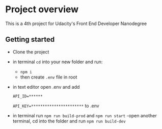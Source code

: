 # Project overview

This is a 4th project for Udacity's Front End Developer Nanodegree

## Getting started

- Clone the project

- in terminal `cd` into your new folder and run:
  - `npm i`
  - then create `.env` file in root
- in text editor open .env and add

  `API_ID=******`
  
  `API_KEY=***********************`
  to .env
- in terminal run `npm run build-prod` and `npm run start`
-open another terminal, cd into the folder and run `npm run build-dev`
